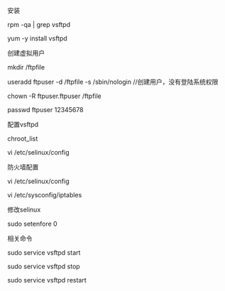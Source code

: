 

安装

rpm -qa | grep vsftpd

yum -y install vsftpd



创建虚拟用户

mkdir /ftpfile

useradd ftpuser -d /ftpfile -s /sbin/nologin  //创建用户，没有登陆系统权限

chown -R ftpuser.ftpuser /ftpfile

passwd ftpuser  12345678





配置vsftpd

chroot_list

vi /etc/selinux/config



防火墙配置

vi /etc/selinux/config

vi /etc/sysconfig/iptables



修改selinux

sudo setenfore 0 





相关命令

sudo service vsftpd start

sudo service vsftpd stop

sudo service vsftpd restart

